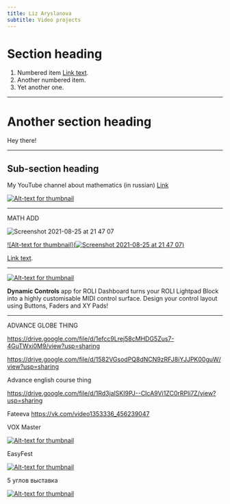 ```yaml
---
title: Liz Aryslanova
subtitle: Video projects
---
```


# Section heading

1. Numbered item [Link text](https://roli.com/products/software/blocks-dashboard).
2. Another numbered item.
3. Yet another one.


---

# Another section heading

Hey there!

---


## Sub-section heading

My YouTube channel about mathematics (in russian) [Link](https://www.youtube.com/c/ЛизаоМатематике)


[![Alt-text for thumbnail](https://img.youtube.com/vi/-pSEr79Ibxw/0.jpg)](https://www.youtube.com/watch?v=-pSEr79Ibxw)

---
MATH ADD

![Screenshot 2021-08-25 at 21 47 07](https://user-images.githubusercontent.com/84514278/130847874-0ff87734-11f8-4873-849c-bf7fb438b164.png)


[![Alt-text for thumbnail](![Screenshot 2021-08-25 at 21 47 07](https://user-images.githubusercontent.com/84514278/130847874-0ff87734-11f8-4873-849c-bf7fb438b164.png))](https://drive.google.com/file/d/1a3BjxI6sYjtkFzDRexmyKVJC-Lxq776L/view?usp=sharing)

[Link text](https://drive.google.com/file/d/1a3BjxI6sYjtkFzDRexmyKVJC-Lxq776L/view?usp=sharing).


---


[![Alt-text for thumbnail](https://img.youtube.com/vi/NrpUNTRJZtc/0.jpg)](https://www.youtube.com/watch?v=NrpUNTRJZtc)

**Dynamic Controls** app for ROLI Dashboard turns your ROLI Lightpad Block into a highly customisable MIDI control surface.
Design your control layout using Buttons, Faders and XY Pads!

---




ADVANCE GLOBE THING


https://drive.google.com/file/d/1efcc9Lrej58cMHDG5Zus7-4GuTWxi0M9/view?usp=sharing

https://drive.google.com/file/d/1582VGsodPQ8dNCN9zRFJ8iYJJPK00guW/view?usp=sharing


Advance english course thing

https://drive.google.com/file/d/1Rd3jalSKI9PJ--CIcA9Vi1ZC0rRPli7Z/view?usp=sharing


Fateeva https://vk.com/video1353336_456239047





VOX Master 

[![Alt-text for thumbnail](https://img.youtube.com/vi/lTOBK_pBtww/0.jpg)](https://www.youtube.com/watch?v=lTOBK_pBtww)


EasyFest 

[![Alt-text for thumbnail](https://img.youtube.com/vi/0x8yGAIk61Q/0.jpg)](https://www.youtube.com/watch?v=0x8yGAIk61Q)



5 углов выставка 

[![Alt-text for thumbnail](https://img.youtube.com/vi/C2B7axBOXgc/0.jpg)](https://www.youtube.com/watch?v=C2B7axBOXgc)


